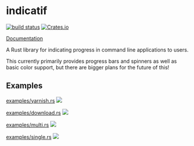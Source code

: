 # indicatif

[![build status](https://travis-ci.org/mitsuhiko/indicatif.svg?branch=master)](https://travis-ci.org/mitsuhiko/indicatif)
[![Crates.io](https://img.shields.io/crates/v/indicatif.svg)](https://crates.io/crates/indicatif)

[Documentation](https://docs.rs/indicatif)

A Rust library for indicating progress in command line applications to users.

This currently primarily provides progress bars and spinners as well as basic
color support, but there are bigger plans for the future of this!

## Examples

[examples/yarnish.rs](examples/yarnish.rs)
<img src="https://github.com/mitsuhiko/indicatif/blob/master/screenshots/yarn.gif?raw=true">

[examples/download.rs](examples/download.rs)
<img src="https://github.com/mitsuhiko/indicatif/blob/master/screenshots/download.gif?raw=true">

[examples/multi.rs](examples/multi.rs)
<img src="https://github.com/mitsuhiko/indicatif/blob/master/screenshots/multi-progress.gif?raw=true">

[examples/single.rs](examples/single.rs)
<img src="https://github.com/mitsuhiko/indicatif/blob/master/screenshots/single.gif?raw=true">
